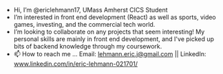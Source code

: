 - Hi, I’m @ericlehmann17, UMass Amherst CICS Student
- I’m interested in front end development (React) as well as sports, video games, investing, and the commercial tech world. 
- I’m looking to collaborate on any projects that seem interesting! My personal skills are mainly in front end development, and I've picked up bits of backend knowledge through my coursework. 
- 📫 How to reach me ... Email: lehmann.eric.j@gmail.com || LinkedIn: www.linkedin.com/in/eric-lehmann-021701/

